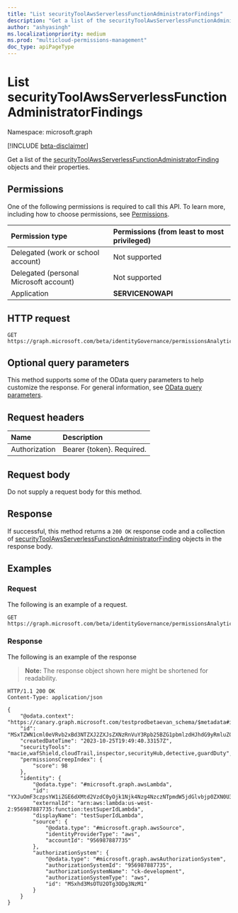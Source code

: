 ```yaml
---
title: "List securityToolAwsServerlessFunctionAdministratorFindings"
description: "Get a list of the securityToolAwsServerlessFunctionAdministratorFinding objects and their properties."
author: "ashyasingh"
ms.localizationpriority: medium
ms.prod: "multicloud-permissions-management"
doc_type: apiPageType
---
```


# List securityToolAwsServerlessFunctionAdministratorFindings
Namespace: microsoft.graph

[!INCLUDE [beta-disclaimer](../../includes/beta-disclaimer.md)]

Get a list of the [securityToolAwsServerlessFunctionAdministratorFinding](../resources/securitytoolawsserverlessfunctionadministratorfinding.md) objects and their properties.

## Permissions
One of the following permissions is required to call this API. To learn more, including how to choose permissions, see [Permissions](/graph/permissions-reference).

|Permission type|Permissions (from least to most privileged)|
|:---|:---|
|Delegated (work or school account)|Not supported|
|Delegated (personal Microsoft account)|Not supported|
|Application|**SERVICENOWAPI**|

## HTTP request

<!-- {
  "blockType": "ignored"
}
-->
``` http
GET https://graph.microsoft.com/beta/identityGovernance/permissionsAnalytics/aws/findings('id')/graph.securityToolAwsServerlessFunctionAdministratorFinding
```

## Optional query parameters
This method supports some of the OData query parameters to help customize the response. For general information, see [OData query parameters](/graph/query-parameters).

## Request headers
|Name|Description|
|:---|:---|
|Authorization|Bearer {token}. Required.|

## Request body
Do not supply a request body for this method.

## Response

If successful, this method returns a `200 OK` response code and a collection of [securityToolAwsServerlessFunctionAdministratorFinding](../resources/securitytoolawsserverlessfunctionadministratorfinding.md) objects in the response body.

## Examples

### Request
The following is an example of a request.
<!-- {
  "blockType": "request",
  "name": "list_securitytoolawsserverlessfunctionadministratorfinding"
}
-->
``` http
GET https://graph.microsoft.com/beta/identityGovernance/permissionsAnalytics/aws/findings('MSxTZWN1cml0eVRvb2xBd3NTZXJ2ZXJsZXNzRnVuY3Rpb25BZG1pbmlzdHJhdG9yRmluZGluZyw1MDA2')/graph.securityToolAwsServerlessFunctionAdministratorFinding
```


### Response
The following is an example of the response
>**Note:** The response object shown here might be shortened for readability.
<!-- {
  "blockType": "response",
  "truncated": true,
  "@odata.type": "Collection(microsoft.graph.securityToolAwsServerlessFunctionAdministratorFinding)"
}
-->
``` http
HTTP/1.1 200 OK
Content-Type: application/json

{
    "@odata.context": "https://canary.graph.microsoft.com/testprodbetaevan_schema/$metadata#identityGovernance/permissionsAnalytics/aws/findings/microsoft.graph.securityToolAwsServerlessFunctionAdministratorFinding/$entity",
    "id": "MSxTZWN1cml0eVRvb2xBd3NTZXJ2ZXJsZXNzRnVuY3Rpb25BZG1pbmlzdHJhdG9yRmluZGluZyw1MDA2",
    "createdDateTime": "2023-10-25T19:49:40.33157Z",
    "securityTools": "macie,wafShield,cloudTrail,inspector,securityHub,detective,guardDuty",
    "permissionsCreepIndex": {
        "score": 98
    },
    "identity": {
        "@odata.type": "#microsoft.graph.awsLambda",
        "id": "YXJuOmF3czpsYW1iZGE6dXMtd2VzdC0yOjk1Njk4Nzg4NzczNTpmdW5jdGlvbjp0ZXN0U3VwZXJJZExhbWJkYQ",
        "externalId": "arn:aws:lambda:us-west-2:956987887735:function:testSuperIdLambda",
        "displayName": "testSuperIdLambda",
        "source": {
            "@odata.type": "#microsoft.graph.awsSource",
            "identityProviderType": "aws",
            "accountId": "956987887735"
        },
        "authorizationSystem": {
            "@odata.type": "#microsoft.graph.awsAuthorizationSystem",
            "authorizationSystemId": "956987887735",
            "authorizationSystemName": "ck-development",
            "authorizationSystemType": "aws",
            "id": "MSxhd3MsOTU2OTg3ODg3NzM1"
        }
    }
}
```

